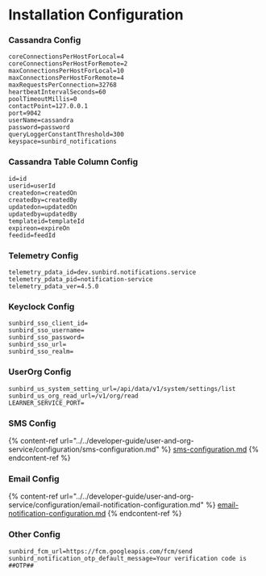 # Installation Configuration

### Cassandra Config

```
coreConnectionsPerHostForLocal=4
coreConnectionsPerHostForRemote=2
maxConnectionsPerHostForLocal=10
maxConnectionsPerHostForRemote=4
maxRequestsPerConnection=32768
heartbeatIntervalSeconds=60
poolTimeoutMillis=0
contactPoint=127.0.0.1
port=9042
userName=cassandra
password=password
queryLoggerConstantThreshold=300
keyspace=sunbird_notifications  
```

### Cassandra Table Column Config

```
id=id
userid=userId
createdon=createdOn
createdby=createdBy
updatedon=updatedOn
updatedby=updatedBy
templateid=templateId
expireon=expireOn
feedid=feedId
```

### Telemetry Config

```
telemetry_pdata_id=dev.sunbird.notifications.service
telemetry_pdata_pid=notification-service
telemetry_pdata_ver=4.5.0
```

### Keyclock Config

```
sunbird_sso_client_id=
sunbird_sso_username=
sunbird_sso_password=
sunbird_sso_url=
sunbird_sso_realm=
```

### UserOrg Config

```
sunbird_us_system_setting_url=/api/data/v1/system/settings/list
sunbird_us_org_read_url=/v1/org/read
LEARNER_SERVICE_PORT=
```

### SMS Config

{% content-ref url="../../developer-guide/user-and-org-service/configuration/sms-configuration.md" %}
[sms-configuration.md](../../developer-guide/user-and-org-service/configuration/sms-configuration.md)
{% endcontent-ref %}

### Email Config

{% content-ref url="../../developer-guide/user-and-org-service/configuration/email-notification-configuration.md" %}
[email-notification-configuration.md](../../developer-guide/user-and-org-service/configuration/email-notification-configuration.md)
{% endcontent-ref %}

### Other Config

```
sunbird_fcm_url=https://fcm.googleapis.com/fcm/send
sunbird_notification_otp_default_message=Your verification code is ##OTP##

```
